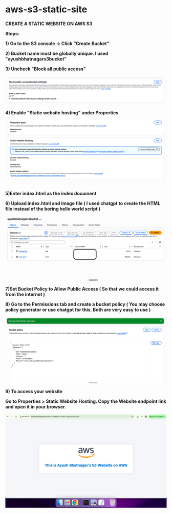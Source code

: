 # aws-s3-static-site

**CREATE A STATIC WEBSITE ON AWS S3**

**Steps:**

**1) Go to the S3 console → Click “Create Bucket”**

**2) Bucket name must be globally unique. I used "ayushbhatnagars3bucket"**

**3) Uncheck "Block all public access"**

![Screenshot](./Public_Access.png)


**4) Enable "Static website hosting" under Properties**

![Screenshot](./StaticWebsite_Settings.png)


**5)Enter index.html as the index document**


**6) Upload index.html and Image file ( I used chatgpt to create the HTML file instead of the boring hello world script )**

![Screenshot](./rootfolder.png)


**7)Set Bucket Policy to Allow Public Access ( So that we could access it from the internet )**


**8) Go to the Permissions tab and create a bucket policy ( You may choose policy generator or use chatgpt for this. Both are very easy to use )**

![Screenshot](./Bucket_Policy.png)


**9) To access your website**

**Go to Properties > Static Website Hosting. Copy the Website endpoint link and open it in your browser.**

![Screenshot](./Screenshot_of_website.png)

